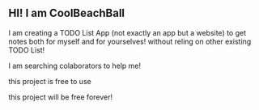 
HI! I am **CoolBeachBall**
--------------------------

I am creating a TODO List App (not exactly an app but a website) 
to get notes both for myself and for yourselves!
without reling on other existing TODO List!

I am searching colaborators to help me!

this project is free to use

this project will be free forever!

